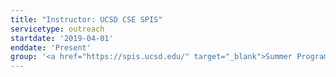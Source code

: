```yaml
---
title: "Instructor: UCSD CSE SPIS"
servicetype: outreach
startdate: '2019-04-01'
enddate: 'Present'
group: '<a href="https://spis.ucsd.edu/" target="_blank">Summer Program for Incoming Students (SPIS)</a>, CSE Department, <a href="https://ucsd.edu/" target="_blank">UC San Diego</a>'
---
```

